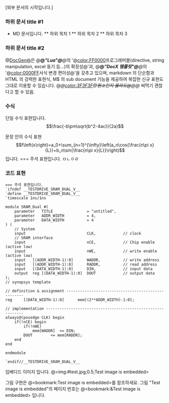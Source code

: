 [외부 문서의 시작입니다.]

### 하위 문서 title #1
* MD 문서입니다.
** 하위 목차 1
** 하위 목차 2
** 하위 목차 3

### 하위 문서 title #2
@<u>DocGen@</u>은 @<b>@<i>"Lua"@</b>@</i>의 '@<color:FF0000>프로그래머블(directive, string manipulation, excel 동기 등...)의 확장성@</color>'과, @<b>@<i>"DocX 템플릿"@</b>@</i>의 '@<color:0000FF>서식 변경 편이성@</color>'을 갖추고 있으며, markdown 의 단순함과 HTML 의 강력한 표현식, M$ 의 sub document 기능을 제공하여 복잡한 신규 표현도 그대로 이용할 수 있습니다.
@<i>@<color:3F3F3F>@<s>뭔소린지 몰라도@</s>@</color>@</i> 써먹기 괜찮다고 할 수 있음.

### 수식
단일 수식 표현입니다.
$$\frac{-b\pm\sqrt{b^2-4ac}}{2a}$$

문장 안의 수식 표현 $$f\left(x\right)=a_0+\sum_{n=1}^{\infty}\left(a_n\cos{\frac{n\pi x}{L}}+b_n\sin{\frac{n\pi x}{L}}\right)$$ 입니다.
=== 주석 표현입니다.
ㅁㄴㅇㄹ

### 코드 표현
```#v
=== 주석 표현입니다.
`ifndef __TESTDRIVE_SRAM_DUAL_V__
`define __TESTDRIVE_SRAM_DUAL_V__
`timescale 1ns/1ns

module SRAM_Dual #(
	parameter	TITLE				= "untitled",
	parameter	ADDR_WIDTH			= 4,
	parameter	DATA_WIDTH			= 4
) (
	// System
	input							CLK,			// clock
	// SRAM interface
	input							nCE,			// Chip enable (active low)
	input							nWE,			// write enable (active low)
	input	[(ADDR_WIDTH-1):0]		WADDR,			// write address
	input	[(ADDR_WIDTH-1):0]		RADDR,			// read address
	input	[(DATA_WIDTH-1):0]		DIN,			// input data
	output	reg	[(DATA_WIDTH-1):0]	DOUT			// output data
);
// synopsys template

// definition & assignment ---------------------------------------------------
reg		[(DATA_WIDTH-1):0]		mem[(2**ADDR_WIDTH)-1:0];

// implementation ------------------------------------------------------------
always@(posedge CLK) begin
	if(!nCE) begin
		if(!nWE)
			mem[WADDR]	<= DIN;
		DOUT		<= mem[RADDR];
	end
end

endmodule

`endif//__TESTDRIVE_SRAM_DUAL_V__
```
임베디드 이미지 입니다.
@<img:#test.jpg;0.5;Test image is embedded>

그림 구현은 @<bookmark:Test image is embedded>를 참조하세요.
그림 "Test image is embedded"의 페이지 번호는 @<bookmark:&Test image is embedded> 입니다.
